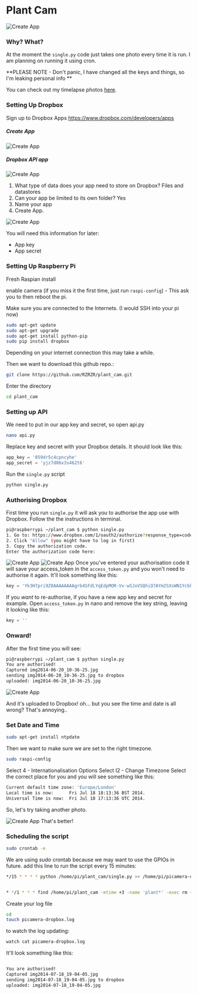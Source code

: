 Plant Cam
===================

![Create App](img/0.png)

### Why? What?

At the moment the `single.py` code just takes one photo every time it is run. I am planning on running it using cron.

**PLEASE NOTE - Don't panic, I have changed all the keys and things, so I'm leaking personal info **

You can check out my timelapse photos [here](https://www.dropbox.com/sh/hwzk4ibneot0nlj/AABeGXH2EsnSxfKrGJeh7ObIa?dl=0).



### Setting Up Dropbox

Sign up to Dropbox Apps
https://www.dropbox.com/developers/apps

##### Create App

![Create App](img/1.png)

##### Dropbox API app

![Create App](img/2.png)

1. What type of data does your app need to store on Dropbox?
Files and datastores
1. Can your app be limited to its own folder?
Yes
1. Name your app
1. Create App.

![Create App](img/3.png)

You will need this information for later:
* App key
* App secret

### Setting Up Raspberry Pi

Fresh Raspian install

enable camera (if you miss it the first time, just run `raspi-config`) - This ask you to then reboot the pi.

Make sure you are connected to the Internets. (I would SSH into your pi now)

```bash
sudo apt-get update
sudo apt-get upgrade
sudo apt-get install python-pip
sudo pip install dropbox
```

Depending on your internet connection this may take a while.

Then we want to download this github repo.:

```bash
git clone https://github.com/RZRZR/plant_cam.git
```

Enter the directory

```bash
cd plant_cam
```
### Setting up API
We need to put in our app key and secret, so open api.py
```bash
nano api.py
```
Replace key and secret with your Dropbox details. It should look like this:

```python
app_key = '059dr5c4cpncyhe'
app_secret = 'yjz7d06x3s462t6'
```


Run the `single.py` script

```bash
python single.py
```

### Authorising Dropbox
First time you run `single.py` it will ask you to authorise the app use with Dropbox. Follow the the instructions in terminal.
```bash
pi@raspberrypi ~/plant_cam $ python single.py
1. Go to: https://www.dropbox.com/1/oauth2/authorize?response_type=code&client_id=099dr5c4cpncyhe
2. Click "Allow" (you might have to log in first)
3. Copy the authorization code.
Enter the authorization code here:
```

![Create App](img/4.png)
![Create App](img/5.png)
Once you've entered your authorisation code it will save your access_token in the `access_token.py` and you won't need to authorise it again. It'll look something like this:
```python
key = 'Yk3H7pri9Z0AAAAAAAAgrb4SFdLYqEdpMOR-Vv-wSJoVSQhiO7AYm2SXsWN1Ycbk'
```
If you *want* to re-authorise, if you have a new app key and secret for example. Open `access_token.py` in nano and remove the key string, leaving it looking like this:
```python
key = ''
```

### Onward!

After the first time you will see:

```bash
pi@raspberrypi ~/plant_cam $ python single.py
You are authorised!
Captured img2014-06-20_10-36-25.jpg
sending img2014-06-20_10-36-25.jpg to dropbox
uploaded: img2014-06-20_10-36-25.jpg
```

![Create App](img/6.png)

And it's uploaded to Dropbox! oh... but you see the time and date is all wrong? That's annoying..

### Set Date and Time

```bash
sudo apt-get install ntpdate
```
Then we want to make sure we are set to the right timezone.

```bash
sudo raspi-config
```

Select 4 - Internationalisation Options
Select I2 - Change Timezone
Select the correct place for you and you will see something like this:

```bash
Current default time zone: 'Europe/London'
Local time is now:      Fri Jul 18 18:13:36 BST 2014.
Universal Time is now:  Fri Jul 18 17:13:36 UTC 2014.
```

So, let's try taking another photo.

![Create App](img/7.png)
That's better!

### Scheduling the script

```bash
sudo crontab -e
```
We are using *sudo* crontab because we may want to use the GPIOs in future.
add this line to run the script every 15 minutes:
```bash
*/15 * * * * python /home/pi/plant_cam/single.py >> /home/pi/picamera-dropbox.log 2>&1


* */1 * * * find /home/pi/plant_cam -mtime +3 -name 'plant*' -exec rm {} \;
```

Create your log file
```bash
cd
touch picamera-dropbox.log
```

to watch the log updating:

```bash
watch cat picamera-dropbox.log
```

It'll look something like this:
```bash

You are authorised!
Captured img2014-07-18_19-04-05.jpg
sending img2014-07-18_19-04-05.jpg to dropbox
uploaded: img2014-07-18_19-04-05.jpg
